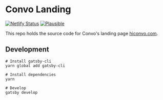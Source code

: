 # Convo Landing

[![Netlify Status](https://img.shields.io/netlify/6241a39b-98e2-4e0e-b0ec-f391665480c8)](https://app.netlify.com/sites/gallant-morse-8cd4b3/deploys) [![Plausible](https://img.shields.io/badge/plausible-popularity%20contest-blueviolet)](https://plausible.io/hiconvo.com)

This repo holds the source code for Convo's landing page [hiconvo.com](https://hiconvo.com).

## Development

```
# Install gatsby-cli
yarn global add gatsby-cli

# Install dependencies
yarn

# Develop
gatsby develop
```
